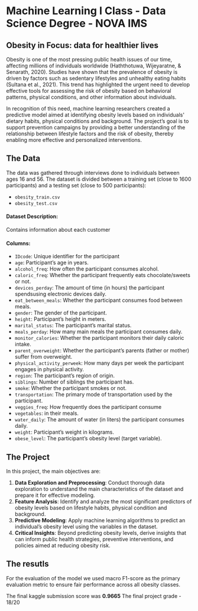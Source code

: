 # Machine Learning I Class - Data Science Degree - NOVA IMS

## Obesity in Focus: data for healthier lives

Obesity is one of the most pressing public health issues of our time, affecting millions of individuals worldwide (Haththotuwa, Wijeyaratne, & Senarath, 2020). Studies have shown that the prevalence of obesity is driven by factors such as sedentary lifestyles and unhealthy eating habits (Sultana et al., 2021). This trend has highlighted the urgent need to develop effective tools for assessing the risk of obesity based on behavioral patterns, physical conditions, and other information about individuals. 

In recognition of this need, machine learning researchers created a predictive model aimed at identifying obesity levels based on individuals' dietary habits, physical conditions and background. The project’s goal is to support prevention campaigns by providing a better understanding of the relationship between lifestyle factors and the risk of obesity, thereby enabling more effective and personalized interventions.

## The Data

The data was gathered through interviews done to individuals between ages 16 and 56. The dataset is divided between a training set (close to 1600 participants) and a testing set (close to 500 participants):

- `obesity_train.csv`
- `obesity_test.csv`
 
#### Dataset Description:
Contains information about each customer

#### Columns:
- `IDcode`: Unique identifier for the participant
- `age`: Participant’s age in years.
- `alcohol_freq`: How often the participant consumes alcohol.
- `caloric_freq`: Whether the participant frequently eats chocolate/sweets or not.
- `devices_perday`: The amount of time (in hours) the participant spendsusing electronic devices daily.
- `eat_between_meals`: Whether the participant consumes food between meals.
- `gender`: The gender of the participant.
- `height`: Participant’s height in meters.
- `marital_status`: The participant’s marital status.
- `meals_perday`: How many main meals the participant consumes daily.
- `monitor_calories`: Whether the participant monitors their daily caloric intake.
- `parent_overweight`: Whether the participant’s parents (father or mother) suffer from overweight.
- `physical_activity_perweek`: How many days per week the participant engages in physical activity.
- `region`: The participant’s region of origin.
- `siblings`: Number of siblings the participant has.
- `smoke`: Whether the participant smokes or not.
- `transportation`: The primary mode of transportation used by the participant.
- `veggies_freq`: How frequently does the participant consume
- `vegetables`: in their meals.
- `water_daily`: The amount of water (in liters) the participant consumes daily.
- `weight`: Participant’s weight in kilograms.
- `obese_level`: The participant’s obesity level (target variable).

## The Project

In this project, the main objectives are:

1. **Data Exploration and Preprocessing**: Conduct thorough data exploration to understand the main characteristics of the dataset and prepare it for effective modeling.
2. **Feature Analysis**: Identify and analyze the most significant predictors of obesity levels based on lifestyle habits, physical condition and background.
3. **Predictive Modeling**: Apply machine learning algorithms to predict an individual’s obesity level using the variables in the dataset.
4. **Critical Insights**: Beyond predicting obesity levels, derive insights that can inform public health strategies, preventive interventions, and policies aimed at reducing obesity risk.

## The resutls

For the evaluation of the model we used macro F1-score as the primary evaluation metric to ensure fair performance across all obesity classes. 

The final kaggle submission score was **0.9665**
The final project grade - 18/20



